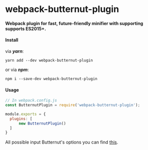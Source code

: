 # webpack-butternut-plugin

#### Webpack plugin for fast, future-friendly minifier with supporting supports ES2015+.

#### Install

via ***yarn***:

    yarn add --dev webpack-butternut-plugin

or via ***npm***:

    npm i --save-dev webpack-butternut-plugin

#### Usage

```js
// In webpack.config.js
const ButternutPlugin = require('webpack-butternut-plugin');

module.exports = {
  plugins: [
      new ButternutPlugin()
  ]
}
```

All possible input Butternut's options you can find [this](https://github.com/Rich-Harris/butternut#javascript-api).
